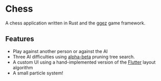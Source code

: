# Chess

A chess application written in Rust and the [ggez](https://github.com/ggez/ggez/) game framework.

## Features

- Play against another person or against the AI
- Three AI difficulties using [alpha-beta](https://www.chessprogramming.org/Alpha-Beta) pruning tree search.
- A custom UI using a hand-implemented version of the [Flutter](https://flutter.dev/) layout algorithm
- A small particle system!

